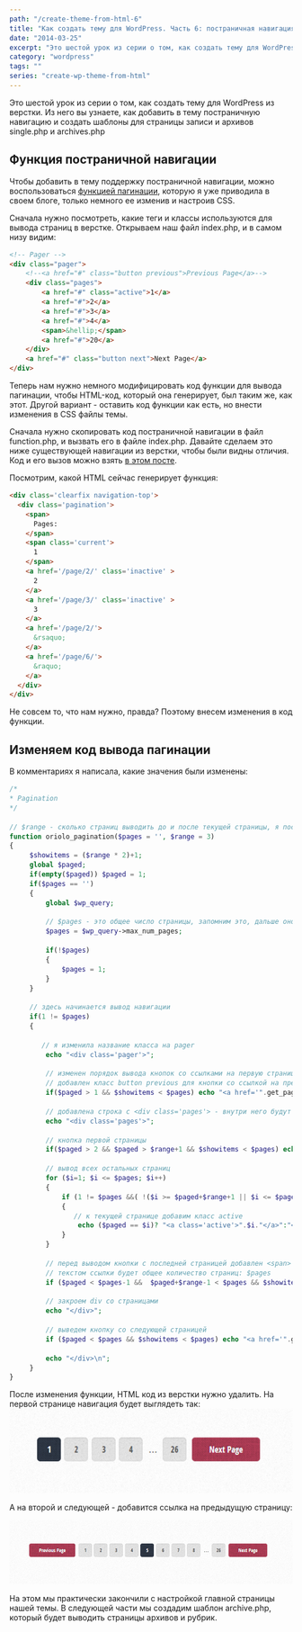 ```yaml
---
path: "/create-theme-from-html-6"
title: "Как создать тему для WordPress. Часть 6: постраничная навигация"
date: "2014-03-25"
excerpt: "Это шестой урок из серии о том, как создать тему для WordPress из верстки. Из него вы узнаете, как добавить в тему постраничную навигацию и создать шаблоны для страницы записи и архивов single.php и archives.php"
category: "wordpress"
tags: ""
series: "create-wp-theme-from-html"
---
```


Это шестой урок из серии о том, как создать тему для WordPress из верстки. Из него вы узнаете, как добавить в тему постраничную навигацию и создать шаблоны для страницы записи и архивов single.php и archives.php

## Функция постраничной навигации

Чтобы добавить в тему поддержку постраничной навигации, можно воспользоваться [функцией пагинации](http://oriolo.ru/paginatsiya/), которую я уже приводила в своем блоге, только немного ее изменив и настроив CSS.

Сначала нужно посмотреть, какие теги и классы используются для вывода страниц в верстке. Открываем наш файл index.php, и в самом низу видим:

```html
<!-- Pager -->
<div class="pager">
	<!--<a href="#" class="button previous">Previous Page</a>-->
	<div class="pages">
		<a href="#" class="active">1</a>
		<a href="#">2</a>
		<a href="#">3</a>
		<a href="#">4</a>
		<span>&hellip;</span>
		<a href="#">20</a>
	</div>
	<a href="#" class="button next">Next Page</a>
</div>
```

Теперь нам нужно немного модифицировать код функции для вывода пагинации, чтобы HTML-код, который она генерирует, был таким же, как этот. Другой вариант - оставить код функции как есть, но внести изменения в CSS файлы темы.

Сначала нужно скопировать код постраничной навигации в файл function.php, и вызвать его в файле index.php. Давайте сделаем это ниже существующей навигации из верстки, чтобы были видны отличия. Код и его вызов можно взять [в этом посте](http://oriolo.ru/paginatsiya/).

Посмотрим, какой HTML сейчас генерирует функция:

```html
<div class='clearfix navigation-top'>
  <div class='pagination'>
    <span>
      Pages: 
    </span>
    <span class='current'>
      1
    </span>
    <a href='/page/2/' class='inactive' >
      2
    </a>
    <a href='/page/3/' class='inactive' >
      3
    </a>
    <a href='/page/2/'>
      &rsaquo;
    </a>
    <a href='/page/6/'>
      &raquo;
    </a>
  </div>
</div>
```

Не совсем то, что нам нужно, правда? Поэтому внесем изменения в код функции.

## Изменяем код вывода пагинации

В комментариях я написала, какие значения были изменены:

```php
/* 
* Pagination
*/

// $range - сколько страниц выводить до и после текущей страницы, я поставила 3
function oriolo_pagination($pages = '', $range = 3)
{
     $showitems = ($range * 2)+1;
     global $paged;
     if(empty($paged)) $paged = 1;
     if($pages == '')
     {
         global $wp_query;

         // $pages - это общее число страницы, запомним это, дальше оно нам понадобится
         $pages = $wp_query->max_num_pages;

         if(!$pages)
         {
             $pages = 1;
         }
     }

     // здесь начинается вывод навигации
     if(1 != $pages)
     { 
        
        // я изменила название класса на pager
         echo "<div class='pager'>";
         
         // изменен порядок вывода кнопок со ссылками на первую страницу и на предыдущую
         // добавлен класс button previous для кнопки со ссылкой на предыдущую страницу
         if($paged > 1 && $showitems < $pages) echo "<a href='".get_pagenum_link($paged - 1)."' class='button previous'> " . __('Previous Page', 'striped') . " </a>";
         
         // добавлена строка с <div class='pages'> - внутри него будут кнопки со страницами
         echo "<div class='pages'>";

         // кнопка первой страницы
         if($paged > 2 && $paged > $range+1 && $showitems < $pages) echo "<a href='".get_pagenum_link(1)."'>1</a>";

         // вывод всех остальных страниц
         for ($i=1; $i <= $pages; $i++)
         {
             if (1 != $pages &&( !($i >= $paged+$range+1 || $i <= $paged-$range-1) || $pages <= $showitems ))
             {
                // к текущей странице добавим класс active
                 echo ($paged == $i)? "<a class='active'>".$i."</a>":"<a href='".get_pagenum_link($i)."' >".$i."</a>";
             }
         }
         
         // перед выводом кнопки с последней страницей добавлен <span> с многоточием
         // текстом ссылки будет общее количество страниц: $pages
         if ($paged < $pages-1 &&  $paged+$range-1 < $pages && $showitems < $pages) echo "<span>…</span><a href='".get_pagenum_link($pages)."'> $pages </a>";

         // закроем div со страницами
         echo "</div>";
         
         // выведем кнопку со следующей страницей
         if ($paged < $pages && $showitems < $pages) echo "<a href='".get_pagenum_link($paged + 1)."' class='button next'>" . __('Next Page', 'striped') . "</a>";
         
         echo "</div>\n";
     }
}
```

После изменения функции, HTML код из верстки нужно удалить. На первой странице навигация будет выглядеть так: [![pager1](images/pager1.png)](http://oriolo.ru/wp-content/uploads/2014/03/pager1.png)

А на второй и следующей - добавится ссылка на предыдущую страницу:

[![pager2](images/pager2.png)](http://oriolo.ru/wp-content/uploads/2014/03/pager2.png)

На этом мы практически закончили с настройкой главной страницы нашей темы. В следующей части мы создадим шаблон archive.php, который будет выводить страницы архивов и рубрик.
